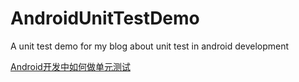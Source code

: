# AndroidUnitTestDemo
A unit test demo for my blog about unit test in android development 

[Android开发中如何做单元测试](http://blog.csdn.net/shusheng0007/article/details/79032807)
